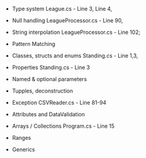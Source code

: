 - Type system
     League.cs - Line 3, Line 4,

- Null handling
    LeagueProcessor.cs - Line 90,

- String interpolation
    LeagueProcessor.cs - Line 102;

- Pattern Matching


- Classes, structs and enums
    Standing.cs - Line 1,3,

- Properties
    Standing.cs - Line 3

- Named & optional parameters


- Tupples, deconstruction


- Exception
    CSVReader.cs - Line 81-94


- Attributes and DataValidation


- Arrays / Collections
    Program.cs - Line 15

- Ranges


- Generics
